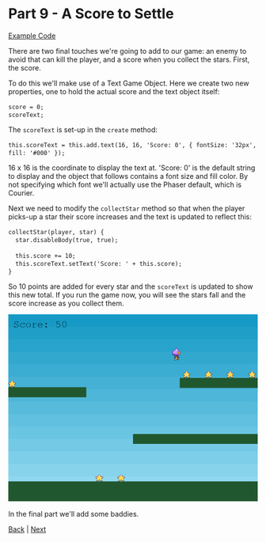 
# Part 9 - A Score to Settle

[Example Code](example-code/part-9.js)

There are two final touches we're going to add to our game: an enemy to avoid that can kill the player, and a score when you collect the stars. First, the score.

To do this we'll make use of a Text Game Object. Here we create two new properties, one to hold the actual score and the text object itself:

```
score = 0;
scoreText;
```

The `scoreText` is set-up in the `create` method:

```
this.scoreText = this.add.text(16, 16, 'Score: 0', { fontSize: '32px', fill: '#000' });
```

16 x 16 is the coordinate to display the text at. 'Score: 0' is the default string to display and the object that follows contains a font size and fill color. By not specifying which font we'll actually use the Phaser default, which is Courier.

Next we need to modify the `collectStar` method so that when the player picks-up a star their score increases and the text is updated to reflect this:

```
collectStar(player, star) {
  star.disableBody(true, true);

  this.score += 10;
  this.scoreText.setText('Score: ' + this.score);
}
```

So 10 points are added for every star and the `scoreText` is updated to show this new total. If you run the game now, you will see the stars fall and the score increase as you collect them.

![](images/part9.png)

In the final part we'll add some baddies.

[Back](part-8.md) | [Next](part-10.md)